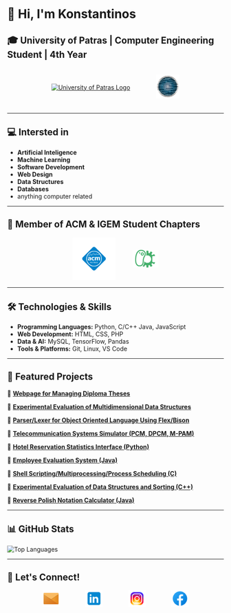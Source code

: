 # 👋 Hi, I'm Konstantinos

## 🎓 **University of Patras | Computer Engineering Student | 4th Year** 
<br>
<div class="image-container" style="display: flex; justify-content: center; align-items: center;">
  <a href="https://www.upatras.gr/en/" target="_blank">
    <img src="https://raw.githubusercontent.com/EgwDean/assets/main/logos/upatras.png" width="100" alt="University of Patras Logo" style="margin-right: 30px; margin-left: 30px;">
  </a>
  <a href="https://www.ceid.upatras.gr/en/home/" target="_blank">
    <img src="https://raw.githubusercontent.com/EgwDean/assets/main/logos/ceid.png" width="55" alt="CEID Logo" style="margin-right: 30px; margin-left: 30px">
  </a>
</div>
<br>

---

## 💻 Intersted in 
- **Artificial Inteligence**
- **Machine Learning**
- **Software Development**
- **Web Design**
- **Data Structures**
- **Databases**
- anything computer related

---

## 🚀 Member of **ACM** & **IGEM** Student Chapters
<div class="image-container" style="display: flex; justify-content: center; align-items: center;">
  <a href="https://acmupatras.acm.org/" target="_blank">
    <img src="https://raw.githubusercontent.com/EgwDean/assets/main/logos/acm.png" width="100" alt="ACM Logo" style="margin-right: 30px; margin-left: 30px">
  </a>
  <a href="https://igem.org/" target="_blank">
    <img src="https://raw.githubusercontent.com/EgwDean/assets/main/logos/igem.png" width="60" alt="IGEM Logo" style="margin-right: 30px; margin-left: 10px">
  </a>
</div>

---

## 🛠️ Technologies & Skills  

- **Programming Languages:** Python, C/C++ Java, JavaScript  
- **Web Development:** HTML, CSS, PHP 
- **Data & AI:** MySQL, TensorFlow, Pandas  
- **Tools & Platforms:** Git, Linux, VS Code  

---

## 🌟 Featured Projects  

🔹 **[Webpage for Managing Diploma Theses](https://github.com/EgwDean/Web-Project-24-25)**

🔹 **[Experimental Evaluation of Multidimensional Data Structures](https://github.com/F1l14/MDS)**

🔹 **[Parser/Lexer for Object Oriented Language Using Flex/Bison](https://github.com/EgwDean/Flex-Bison-Project-23-24)**

🔹 **[Telecommunication Systems Simulator (PCM, DPCM, M-PAM)](https://github.com/EgwDean/Digital-Telecommunications-Project-24-25)**

🔹 **[Hotel Reservation Statistics Interface (Python)](https://github.com/EgwDean/Python-DB-Project-23-24)**

🔹 **[Employee Evaluation System (Java)](https://github.com/EgwDean/Databases-Project-23-24)**

🔹 **[Shell Scripting/Multiprocessing/Process Scheduling (C)](https://github.com/EgwDean/OS-Project-23-24)**

🔹 **[Experimental Evaluation of Data Structures and Sorting (C++)](https://github.com/vasiliskoutroumpelas/DS-Project-23)**

🔹 **[Reverse Polish Notation Calculator (Java)](https://github.com/EgwDean/RPN-Calculator-21-22)**

---

## 📊 GitHub Stats  


![Top Languages](https://github-readme-stats.vercel.app/api/top-langs/?username=EgwDean&layout=compact&theme=github_dark)  


---

## 🤝 Let's Connect!  

<div class="image-container" style="display: flex; justify-content: center; align-items: center;">
  <a href="mailto:k.matsaniaou2003@gmail.com" target="_blank">
    <img src="https://raw.githubusercontent.com/EgwDean/assets/main/logos/email.png" width="40" alt="Email Logo" style="margin-right: 30px; margin-left: 30px">
  </a>
  <a href="https://www.linkedin.com/in/%CE%BA%CF%89%CE%BD%CF%83%CF%84%CE%B1%CE%BD%CF%84%CE%AF%CE%BD%CE%BF%CF%82-%CE%B1%CE%BD%CE%B1%CF%83%CF%84%CE%B1%CF%83%CF%8C%CF%80%CE%BF%CF%85%CE%BB%CE%BF%CF%82-979770151/" target="_blank">
    <img src="https://raw.githubusercontent.com/EgwDean/assets/main/logos/linkedin.png" width="40" alt="LinkedIn Logo" style="margin-right: 30px; margin-left: 30px">
  </a>
    <a href="https://www.instagram.com/egwdean/" target="_blank">
    <img src="https://raw.githubusercontent.com/EgwDean/assets/main/logos/instagram.png" width="40" alt="Instagram Logo" style="margin-right: 30px; margin-left: 30px">
  </a>
    <a href="https://www.facebook.com/egwdean/" target="_blank">
    <img src="https://raw.githubusercontent.com/EgwDean/assets/main/logos/facebook.png" width="40" alt="Facebook Logo" style="margin-right: 30px; margin-left: 30px">
  </a>
</div>
